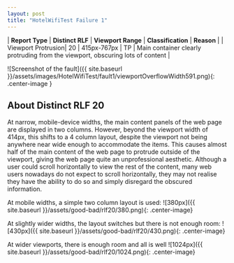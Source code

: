 ```yaml
---
layout: post
title: "HotelWifiTest Failure 1"
---
```

| **Report Type** | **Distinct RLF** | **Viewport Range** | **Classification** | **Reason** |
| Viewport Protrusion| 20 | 415px-767px | TP | Main container clearly protruding from the viewport, obscuring lots of content | 

![Screenshot of the fault]({{ site.baseurl }}/assets/images/HotelWifiTest/fault1/viewportOverflowWidth591.png){: .center-image }

## About Distinct RLF 20

At narrow, mobile-device widths, the main content panels of the web page are displayed in two columns. However, beyond the viewport width of 414px, this shifts to a 4 column layout, despite the viewport not being anywhere near wide enough to accommodate the items. This causes almost half of the main content of the web page to protrude outside of the viewport, giving the web page quite an unprofessional aesthetic. Although a user could scroll horizontally to view the rest of the content, many web users nowadays do not expect to scroll horizontally, they may not realise they have the ability to do so and simply disregard the obscured information.

At mobile widths, a simple two column layout is used:
![380px]({{ site.baseurl }}/assets/good-bad/rlf20/380.png){: .center-image}

At slightly wider widths, the layout switches but there is not enough room:
![430px]({{ site.baseurl }}/assets/good-bad/rlf20/430.png){: .center-image}

At wider viewports, there is enough room and all is well
![1024px]({{ site.baseurl }}/assets/good-bad/rlf20/1024.png){: .center-image}
